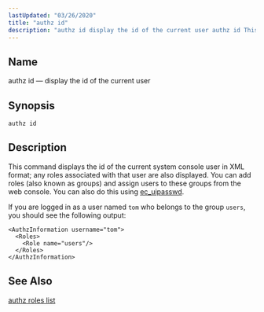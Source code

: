 ```yaml
---
lastUpdated: "03/26/2020"
title: "authz id"
description: "authz id display the id of the current user authz id This command displays the id of the current system console user in XML format any roles associated with that user are also displayed You can add roles also known as groups and assign users to these groups from the..."
---
```


<a name="console_commands.authz_id"></a> 
## Name

authz id — display the id of the current user

## Synopsis

`authz id`

<a name="idp15333568"></a> 
## Description

This command displays the id of the current system console user in XML format; any roles associated with that user are also displayed. You can add roles (also known as groups) and assign users to these groups from the web console. You can also do this using [ec_uipasswd](/momentum/3/3-reference/executable-ec-uipasswd).

If you are logged in as a user named `tom` who belongs to the group `users`, you should see the following output:

```
<AuthzInformation username="tom">
  <Roles>
    <Role name="users"/>
  </Roles>
</AuthzInformation>
```
<a name="idp15338624"></a> 
## See Also

[authz roles list](/momentum/3/3-reference/3-reference-console-commands-authz-roles-list)